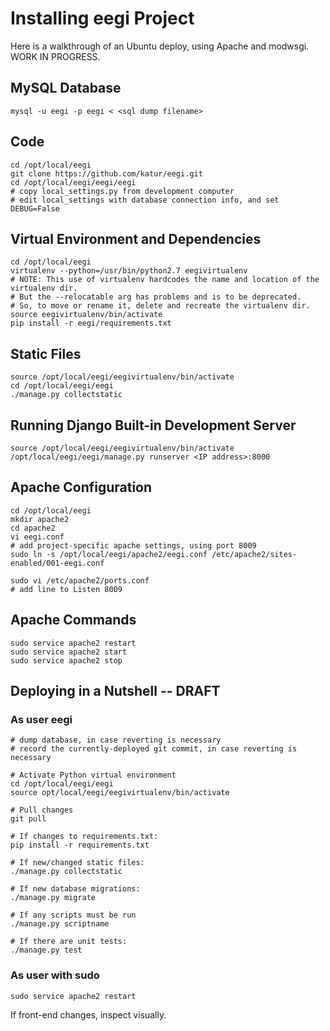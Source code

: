 Installing eegi Project
=======================
Here is a walkthrough of an Ubuntu deploy, using Apache
and modwsgi. WORK IN PROGRESS.


MySQL Database
--------------
```
mysql -u eegi -p eegi < <sql dump filename>
```

Code
----
```
cd /opt/local/eegi
git clone https://github.com/katur/eegi.git
cd /opt/local/eegi/eegi/eegi
# copy local_settings.py from development computer
# edit local_settings with database connection info, and set DEBUG=False
```

Virtual Environment and Dependencies
------------------------------------
```
cd /opt/local/eegi
virtualenv --python=/usr/bin/python2.7 eegivirtualenv
# NOTE: This use of virtualenv hardcodes the name and location of the virtualenv dir.
# But the --relocatable arg has problems and is to be deprecated.
# So, to move or rename it, delete and recreate the virtualenv dir.
source eegivirtualenv/bin/activate
pip install -r eegi/requirements.txt
```

Static Files
------------
```
source /opt/local/eegi/eegivirtualenv/bin/activate
cd /opt/local/eegi/eegi
./manage.py collectstatic
```

Running Django Built-in Development Server
------------------------------------------
```
source /opt/local/eegi/eegivirtualenv/bin/activate
/opt/local/eegi/eegi/manage.py runserver <IP address>:8000
```

Apache Configuration
--------------------
```
cd /opt/local/eegi
mkdir apache2
cd apache2
vi eegi.conf
# add project-specific apache settings, using port 8009
sudo ln -s /opt/local/eegi/apache2/eegi.conf /etc/apache2/sites-enabled/001-eegi.conf

sudo vi /etc/apache2/ports.conf
# add line to Listen 8009
```

Apache Commands
---------------
```
sudo service apache2 restart
sudo service apache2 start
sudo service apache2 stop
```

Deploying in a Nutshell -- DRAFT
--------------------------------
### As user eegi
```
# dump database, in case reverting is necessary
# record the currently-deployed git commit, in case reverting is necessary

# Activate Python virtual environment
cd /opt/local/eegi/eegi
source opt/local/eegi/eegivirtualenv/bin/activate

# Pull changes
git pull

# If changes to requirements.txt:
pip install -r requirements.txt

# If new/changed static files:
./manage.py collectstatic

# If new database migrations:
./manage.py migrate

# If any scripts must be run
./manage.py scriptname

# If there are unit tests:
./manage.py test
```

### As user with sudo
```
sudo service apache2 restart
```

If front-end changes, inspect visually.
